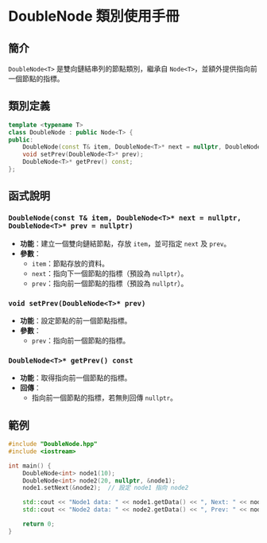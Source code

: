# DoubleNode 類別使用手冊

## 簡介
`DoubleNode<T>` 是雙向鏈結串列的節點類別，繼承自 `Node<T>`，並額外提供指向前一個節點的指標。

## 類別定義
```cpp
template <typename T>
class DoubleNode : public Node<T> {
public:
    DoubleNode(const T& item, DoubleNode<T>* next = nullptr, DoubleNode<T>* prev = nullptr);
    void setPrev(DoubleNode<T>* prev);
    DoubleNode<T>* getPrev() const;
};
```

## **函式說明**
### `DoubleNode(const T& item, DoubleNode<T>* next = nullptr, DoubleNode<T>* prev = nullptr)`
- **功能**：建立一個雙向鏈結節點，存放 `item`，並可指定 `next` 及 `prev`。
- **參數**：
  - `item`：節點存放的資料。
  - `next`：指向下一個節點的指標（預設為 `nullptr`）。
  - `prev`：指向前一個節點的指標（預設為 `nullptr`）。

### `void setPrev(DoubleNode<T>* prev)`
- **功能**：設定節點的前一個節點指標。
- **參數**：
  - `prev`：指向前一個節點的指標。

### `DoubleNode<T>* getPrev() const`
- **功能**：取得指向前一個節點的指標。
- **回傳**：
  - 指向前一個節點的指標，若無則回傳 `nullptr`。

## **範例**
```cpp
#include "DoubleNode.hpp"
#include <iostream>

int main() {
    DoubleNode<int> node1(10);
    DoubleNode<int> node2(20, nullptr, &node1);
    node1.setNext(&node2);  // 設定 node1 指向 node2

    std::cout << "Node1 data: " << node1.getData() << ", Next: " << node1.getLink()->getData() << std::endl;
    std::cout << "Node2 data: " << node2.getData() << ", Prev: " << node2.getPrev()->getData() << std::endl;

    return 0;
}
```
